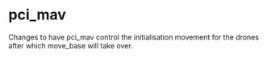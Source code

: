 # pci_mav
Changes to have pci_mav control the initialisation movement for the drones after which move_base will take over.
